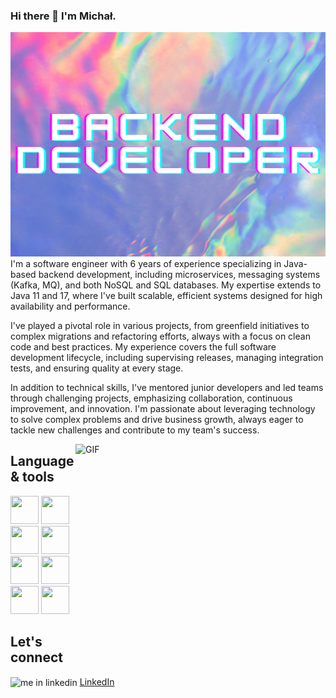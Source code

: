 ### Hi there 👋 I'm Michał.
![MICHAL GITHUB](https://github.com/zukowskimichal/zukowskimichal/blob/main/backenddev.png?raw=true)
I'm a software engineer with 6 years of experience specializing in Java-based backend development, including microservices, messaging systems (Kafka, MQ), and both NoSQL and SQL databases. My expertise extends to Java 11 and 17, where I've built scalable, efficient systems designed for high availability and performance.

I've played a pivotal role in various projects, from greenfield initiatives to complex migrations and refactoring efforts, always with a focus on clean code and best practices. My experience covers the full software development lifecycle, including supervising releases, managing integration tests, and ensuring quality at every stage.

In addition to technical skills, I've mentored junior developers and led teams through challenging projects, emphasizing collaboration, continuous improvement, and innovation. I'm passionate about leveraging technology to solve complex problems and drive business growth, always eager to tackle new challenges and contribute to my team's success.


<img src="https://media1.giphy.com/media/v1.Y2lkPTc5MGI3NjExcDJ2ZnFuNzZrN2s0YWdnajNrcm56dm85dnJ4NTZtOXdxNmx4MWJ3byZlcD12MV9pbnRlcm5hbF9naWZfYnlfaWQmY3Q9Zw/QDjpIL6oNCVZ4qzGs7/giphy.gif" align="right" alt="GIF" width="400" height="320" />

## Language & tools
<p>
  <img src="https://cdn.jsdelivr.net/gh/devicons/devicon@latest/icons/java/java-original-wordmark.svg" width="45" height="45" />
  <img src="https://cdn.jsdelivr.net/gh/devicons/devicon@latest/icons/postgresql/postgresql-original.svg" width="45" height="45" />
  <img src="https://cdn.jsdelivr.net/gh/devicons/devicon@latest/icons/groovy/groovy-original.svg" width="45" height="45" />
  <img src="https://cdn.jsdelivr.net/gh/devicons/devicon@latest/icons/mongodb/mongodb-original.svg" width="45" height="45" />
  <img src="https://cdn.jsdelivr.net/gh/devicons/devicon@latest/icons/amazonwebservices/amazonwebservices-original-wordmark.svg" width="45" height="45" />
  <img src="https://cdn.jsdelivr.net/gh/devicons/devicon@latest/icons/jira/jira-original.svg" width="45" height="45" />
  <img src="https://cdn.jsdelivr.net/gh/devicons/devicon@latest/icons/bitbucket/bitbucket-original.svg" width="45" height="45" />
  <img src="https://cdn.jsdelivr.net/gh/devicons/devicon@latest/icons/react/react-original.svg" width="45" height="45" />
</p>

## Let's connect
<img align="center" src="https://cdn.jsdelivr.net/gh/devicons/devicon/icons/linkedin/linkedin-original.svg" alt="me in linkedin" height="auto" width="20"/> [LinkedIn](https://www.linkedin.com/in/micha%C5%82-%C5%BC-790691129/) <br/><br/>

<!--
**zukowskimichal/zukowskimichal** is a ✨ _special_ ✨ repository because its `README.md` (this file) appears on your GitHub profile.




Here are some ideas to get you started:

- 🔭 I’m currently working on ...
- 🌱 I’m currently learning ...
- 👯 I’m looking to collaborate on ...
- 🤔 I’m looking for help with ...
- 💬 Ask me about ...
- 📫 How to reach me: ...
- 😄 Pronouns: ...
- ⚡ Fun fact: ...
-->

